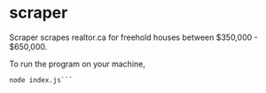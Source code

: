 # scraper

Scraper scrapes realtor.ca for freehold houses between $350,000 - $650,000.

To run the program on your machine,

```cd scraper
node index.js```
